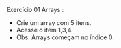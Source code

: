 Exercício 01 Arrays :

- Crie um array com 5 itens.
- Acesse o item 1,3,4.
- Obs: Arrays começam no índice 0.